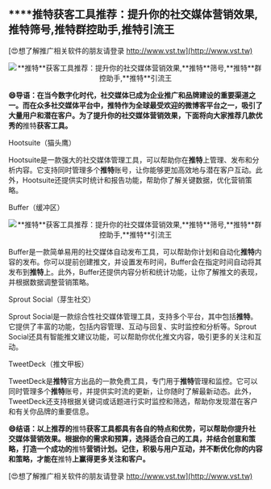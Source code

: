 ## ****推特**获客工具推荐：提升你的社交媒体营销效果,**推特**筛号,**推特**群控助手,**推特**引流王**

[😍想了解推广相关软件的朋友请登录 http://www.vst.tw](http://www.vst.tw)

 <center><img src="https://vst.tw/MP4/tuiguang/png/5.png" alt="**推特**获客工具推荐：提升你的社交媒体营销效果,**推特**筛号,**推特**群控助手,**推特**引流王"></center>

**😄导语：在当今数字化时代，社交媒体已成为企业推广和品牌建设的重要渠道之一。而在众多社交媒体平台中，**推特**作为全球最受欢迎的微博客平台之一，吸引了大量用户和潜在客户。为了提升你的社交媒体营销效果，下面将向大家推荐几款优秀的**推特**获客工具。**

Hootsuite（猫头鹰）

Hootsuite是一款强大的社交媒体管理工具，可以帮助你在**推特**上管理、发布和分析内容。它支持同时管理多个**推特**账号，让你能够更加高效地与潜在客户互动。此外，Hootsuite还提供实时统计和报告功能，帮助你了解关键数据，优化营销策略。

Buffer（缓冲区）

 <center><img src="https://vst.tw/MP4/tuiguang/png/3.png" alt="**推特**获客工具推荐：提升你的社交媒体营销效果,**推特**筛号,**推特**群控助手,**推特**引流王"></center>

Buffer是一款简单易用的社交媒体自动发布工具，可以帮助你计划和自动化**推特**内容的发布。你可以提前创建推文，并设置发布时间，Buffer会在指定时间自动将其发布到**推特**上。此外，Buffer还提供内容分析和统计功能，让你了解推文的表现，并根据数据调整营销策略。

Sprout Social（芽生社交）

Sprout Social是一款综合性社交媒体管理工具，支持多个平台，其中包括**推特**。它提供了丰富的功能，包括内容管理、互动与回复、实时监控和分析等。Sprout Social还具有智能推文建议功能，可以帮助你优化推文内容，吸引更多的关注和互动。

TweetDeck（推文甲板）

TweetDeck是**推特**官方出品的一款免费工具，专门用于**推特**管理和监控。它可以同时管理多个**推特**账号，并提供实时流的更新，让你随时了解最新动态。此外，TweetDeck还支持根据关键词或话题进行实时监控和筛选，帮助你发现潜在客户和有关你品牌的重要信息。

**😄结语：以上推荐的**推特**获客工具都具有各自的特点和优势，可以帮助你提升社交媒体营销效果。根据你的需求和预算，选择适合自己的工具，并结合创意和策略，打造一个成功的**推特**营销计划。记住，积极与用户互动，并不断优化你的内容和策略，才能在**推特**上赢得更多关注和客户。**

[😍想了解推广相关软件的朋友请登录 http://www.vst.tw](http://www.vst.tw)



